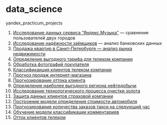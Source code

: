 # data_science
yandex_practicum_projects
1. [Исследование данных сервиса “Яндекс.Музыка”](Яндекс.Музыка.ipynb) — сравнение пользователей двух городов 
2. [Исследование надёжности заёмщиков](Исследование_надёжности_заёмщиков.ipynb) — анализ банковских данных
3. [Продажа квартир в Санкт-Петербурге — анализ рынка недвижимости](Исследование_объявлений_о_продаже_квартир.ipynb)
4. [Определение выгодного тарифа для телеком компании](Определение_перспективного_тарифа_для_телеком-компании.ipynb)
5. [Обработка фотографий покупателя](Определение_возраста_покупателей.ipynb)
6. [Классификаиция клиентов телеком компании](Определение_перспективного_тарифа_для_телеком-компании.ipynb)
7. [Прогноз продаж интернет-магазина](стримчик_прогноз_продаж.ipynb)
8. [Прогнозирование оттока клиента](Отток_клиента_банка.ipynb)
9. [Определение наиболее выгодного региона нефтедобычи](Выбор_локации_для_скважины.ipynb)
10. [Исследование технологического процесса очистки золота](Восстановление_золота_из_руды.ipynb)
11. [Защита данных клиентов страховой компании](Защита_персональных_данных_клиентов.ipynb)
12. [Построение модели определения стоимости автомобиля](Определение_стоимости_автомобилей.ipynb)
13. [Прогнозирование количества заказов такси на следующий час](Прогнозирование_заказов_такси.ipynb)
14. [Обучение модели классификации комментариев](классификация_комментарии.ipynb)
15. [Отток клиентов телеком](отток_клиентов_телеком.ipynb)
